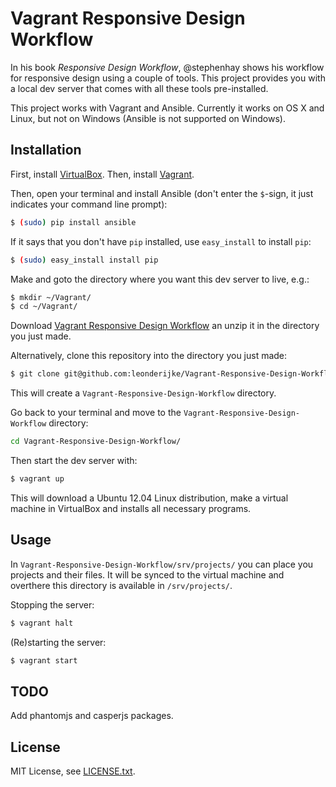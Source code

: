 # Vagrant Responsive Design Workflow

In his book *Responsive Design Workflow*, @stephenhay shows his workflow for responsive design using a couple of tools. This project provides you with a local dev server that comes with all these tools pre-installed.

This project works with Vagrant and Ansible. Currently it works on OS X and Linux, but not on Windows (Ansible is not supported on Windows).

## Installation

First, install [VirtualBox](https://www.virtualbox.org/wiki/Downloads). Then, install [Vagrant](http://downloads.vagrantup.com/).

Then, open your terminal and install Ansible (don't enter the `$`-sign, it just indicates your command line prompt):

```bash
$ (sudo) pip install ansible
```

If it says that you don't have `pip` installed, use `easy_install` to install `pip`:

```bash
$ (sudo) easy_install install pip
```

Make and goto the directory where you want this dev server to live, e.g.:

```bash
$ mkdir ~/Vagrant/
$ cd ~/Vagrant/
```

Download [Vagrant Responsive Design Workflow](https://github.com/leonderijke/Vagrant-Responsive-Design-Workflow/archive/master.zip) an unzip it in the directory you just made.

Alternatively, clone this repository into the directory you just made:

```bash
$ git clone git@github.com:leonderijke/Vagrant-Responsive-Design-Workflow.git
```

This will create a `Vagrant-Responsive-Design-Workflow` directory.

Go back to your terminal and move to the `Vagrant-Responsive-Design-Workflow` directory:

```bash
cd Vagrant-Responsive-Design-Workflow/
```

Then start the dev server with:

```bash
$ vagrant up
```

This will download a Ubuntu 12.04 Linux distribution, make a virtual machine in VirtualBox and installs all necessary programs.

## Usage

In `Vagrant-Responsive-Design-Workflow/srv/projects/` you can place you projects and their files. It will be synced to the virtual machine and overthere this directory is available in `/srv/projects/`.

Stopping the server:

```bash
$ vagrant halt
```

(Re)starting the server:

```bash
$ vagrant start
```

## TODO

Add phantomjs and casperjs packages.

## License

MIT License, see [LICENSE.txt](LICENSE.txt).